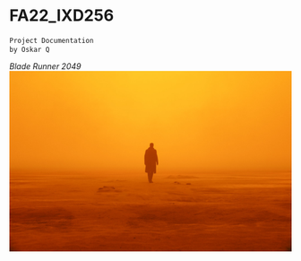 # FA22_IXD256

```
Project Documentation 
by Oskar Q
```
_Blade Runner 2049_ 
![Concept Design](https://github.com/Asimovq/FA22_IXD256/blob/main/thumb-1920-870886.jpg)